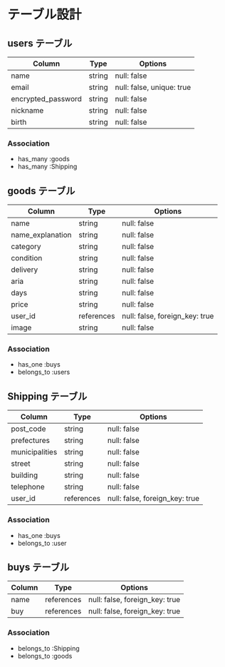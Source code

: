 # テーブル設計

## users テーブル

| Column             | Type   | Options     |
| ------------------ | ------ | ----------- |
| name               | string | null: false |
| email              | string | null: false, unique: true |
| encrypted_password | string | null: false |
| nickname           | string | null: false |
| birth              | string | null: false |

### Association


- has_many :goods
- has_many :Shipping


## goods テーブル

| Column             | Type       | Options                        |
| ------             | ------     | -----------                    |
| name               | string     | null: false                    |
| name_explanation   | string     | null: false                    |
| category           | string     | null: false                    |
| condition          | string     | null: false                    |
| delivery           | string     | null: false                    |
| aria               | string     | null: false                    |
| days               | string     | null: false                    |
| price              | string     | null: false                    |
| user_id            | references | null: false, foreign_key: true |
| image              | string     | null: false                    |


### Association

- has_one :buys
- belongs_to :users


## Shipping テーブル

| Column           | Type           | Options                        |
| ------           | ----------     | ------------------------------ |
| post_code        | string         | null: false                    |
| prefectures      | string         | null: false                    |
| municipalities   | string         | null: false                    |
| street           | string         | null: false                    |
| building         | string         | null: false                    | 
| telephone        | string         | null: false                    |
| user_id          | references     | null: false, foreign_key: true |

### Association

- has_one :buys
- belongs_to :user

## buys テーブル

| Column  | Type           | Options                        |
| ------- | ----------     | ------------------------------ |
| name    | references     | null: false, foreign_key: true |
| buy     | references     | null: false, foreign_key: true |

### Association

- belongs_to :Shipping
- belongs_to :goods